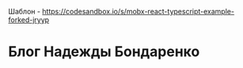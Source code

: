 Шаблон - https://codesandbox.io/s/mobx-react-typescript-example-forked-jryyp
# Блог Надежды Бондаренко

